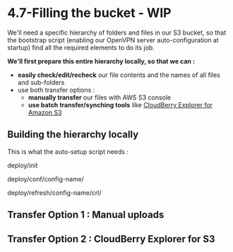 # 4.7-Filling the bucket - WIP

We'll need a specific hierarchy of folders and files in our S3 bucket, so that the bootstrap script \(enabling our OpenVPN server auto-configuration at startup\) find all the required elements to do its job.

**We'll first prepare this entire hierarchy locally, so that we can :**

* **easily check/edit/recheck** our file contents and the names of all files and sub-folders
* use both transfer options :
  * **manually transfer** our files with AWS S3 console
  * **use batch transfer/synching tools** like [CloudBerry Explorer for Amazon S3](../proposed-solution/tools.md#cloudberry-explorer-for-amazon-s3-free-version)

## Building the hierarchy locally

This is what the auto-setup script needs :

deploy/init

deploy/conf/config-name/

deploy/refresh/config-name/crl/







## Transfer Option 1 : Manual uploads



## Transfer Option 2 : CloudBerry Explorer for S3



